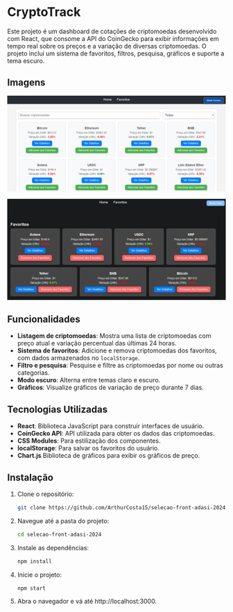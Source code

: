 # CryptoTrack

Este projeto é um dashboard de cotações de criptomoedas desenvolvido com React, que consome a API do CoinGecko para exibir informações em tempo real sobre os preços e a variação de diversas criptomoedas. O projeto inclui um sistema de favoritos, filtros, pesquisa, gráficos e suporte a tema escuro.

## Imagens
<p align="center">
    <img alt="Imagem do projeto CryptoTrack" src=".github/preview1.png"

</p>

<p align="center">
    <img alt="Imagem do projeto CryptoTrack" src=".github/preview2.png"

</p>

## Funcionalidades

- **Listagem de criptomoedas**: Mostra uma lista de criptomoedas com preço atual e variação percentual das últimas 24 horas.
- **Sistema de favoritos**: Adicione e remova criptomoedas dos favoritos, com dados armazenados no `localStorage`.
- **Filtro e pesquisa**: Pesquise e filtre as criptomoedas por nome ou outras categorias.
- **Modo escuro**: Alterna entre temas claro e escuro.
- **Gráficos**: Visualize gráficos de variação de preço durante 7 dias.

## Tecnologias Utilizadas

- **React**: Biblioteca JavaScript para construir interfaces de usuário.
- **CoinGecko API**: API utilizada para obter os dados das criptomoedas.
- **CSS Modules**: Para estilização dos componentes.
- **localStorage**: Para salvar os favoritos do usuário.
- **Chart.js** Biblioteca de gráficos para exibir os gráficos de preço.

## Instalação

1. Clone o repositório:
   ```bash
   git clone https://github.com/ArthurCosta15/selecao-front-adasi-2024.git
2. Navegue até a pasta do projeto:
   ```bash
   cd selecao-front-adasi-2024
3. Instale as dependências:
   ```bash
   npm install
4. Inicie o projeto:
   ```bash
   npm start
5. Abra o navegador e vá até http://localhost:3000.